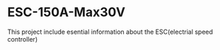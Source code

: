 # ESC-150A-Max30V
This project include esential information about the ESC(electrial speed controller) 
